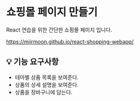 # 쇼핑몰 페이지 만들기
React 연습을 위한 간단한 쇼핑몰 페이지 입니다.

https://miirmoon.github.io/react-shopping-webapp/

## 💡 기능 요구사항
- 테마별 상품 목록을 보여준다.
- 상품의 상세 설명을 보여준다.
- 상품을 장바구니에 담는다.




